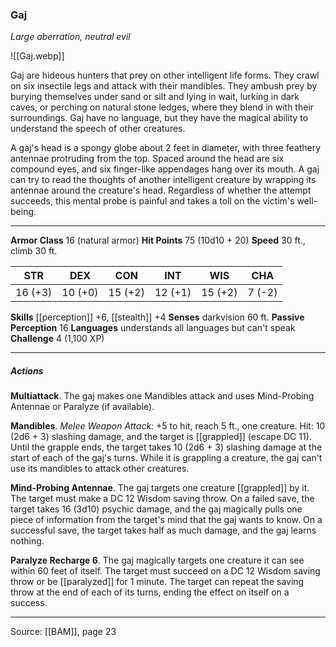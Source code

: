 ### Gaj
_Large aberration, neutral evil_

![[Gaj.webp]]

Gaj are hideous hunters that prey on other intelligent life forms. They crawl on six insectile legs and attack with their mandibles. They ambush prey by burying themselves under sand or silt and lying in wait, lurking in dark caves, or perching on natural stone ledges, where they blend in with their surroundings. Gaj have no language, but they have the magical ability to understand the speech of other creatures.

A gaj's head is a spongy globe about 2 feet in diameter, with three feathery antennae protruding from the top. Spaced around the head are six compound eyes, and six finger-like appendages hang over its mouth. A gaj can try to read the thoughts of another intelligent creature by wrapping its antennae around the creature's head. Regardless of whether the attempt succeeds, this mental probe is painful and takes a toll on the victim's well-being.




---

**Armor Class** 16 (natural armor)
**Hit Points** 75 (10d10 + 20)
**Speed** 30 ft., climb 30 ft.

| STR     | DEX     | CON     | INT     | WIS     | CHA     |
|---------|---------|---------|---------|---------|---------|
| 16 (+3) | 10 (+0) | 15 (+2) | 12 (+1) | 15 (+2) | 7 (-2) |

**Skills** [[perception]] +6, [[stealth]] +4
**Senses** darkvision 60 ft.
**Passive Perception** 16
**Languages** understands all languages but can't speak
**Challenge** 4 (1,100 XP)

---

##### Actions
**Multiattack**. The gaj makes one Mandibles attack and uses Mind-Probing Antennae or Paralyze (if available).

**Mandibles**. _Melee Weapon Attack:_ +5 to hit, reach 5 ft., one creature. Hit: 10 (2d6 + 3) slashing damage, and the target is [[grappled]] (escape DC 11). Until the grapple ends, the target takes 10 (2d6 + 3) slashing damage at the start of each of the gaj's turns. While it is grappling a creature, the gaj can't use its mandibles to attack other creatures.

**Mind-Probing Antennae**. The gaj targets one creature [[grappled]] by it. The target must make a DC 12 Wisdom saving throw. On a failed save, the target takes 16 (3d10) psychic damage, and the gaj magically pulls one piece of information from the target's mind that the gaj wants to know. On a successful save, the target takes half as much damage, and the gaj learns nothing.

**Paralyze Recharge 6**. The gaj magically targets one creature it can see within 60 feet of itself. The target must succeed on a DC 12 Wisdom saving throw or be [[paralyzed]] for 1 minute. The target can repeat the saving throw at the end of each of its turns, ending the effect on itself on a success.


---

Source: [[BAM]], page 23